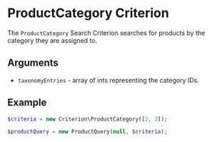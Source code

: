 # ProductCategory Criterion

The `ProductCategory` Search Criterion searches for products by the category they are assigned to.

## Arguments

- `taxonomyEntries` - array of ints representing the category IDs.

## Example

``` php
$criteria = new Criterion\ProductCategory([2, 3]);

$productQuery = new ProductQuery(null, $criteria);
```
